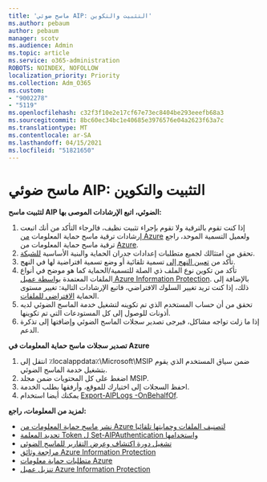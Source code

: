 ```yaml
---
title: 'ماسح ضوئي AIP: التثبيت والتكوين'
ms.author: pebaum
author: pebaum
manager: scotv
ms.audience: Admin
ms.topic: article
ms.service: o365-administration
ROBOTS: NOINDEX, NOFOLLOW
localization_priority: Priority
ms.collection: Adm_O365
ms.custom:
- "9002278"
- "5119"
ms.openlocfilehash: c32f3f10e2e17cf67e73ec8404be293eeefb68a3
ms.sourcegitcommit: 8bc60ec34bc1e40685e3976576e04a2623f63a7c
ms.translationtype: MT
ms.contentlocale: ar-SA
ms.lasthandoff: 04/15/2021
ms.locfileid: "51821650"
---
```

# <a name="aip-scanner-installation-and-configuration"></a>ماسح ضوئي AIP: التثبيت والتكوين

**لتثبيت ماسح AIP الضوئي، اتبع الإرشادات الموصى بها:**

1. إذا كنت تقوم بالترقية ولا تقوم بإجراء تثبيت نظيف، فالرجاء التأكد من أنك اتبعت إرشادات ترقية ماسح حماية المعلومات [من Azure](https://docs.microsoft.com/azure/information-protection/rms-client/client-admin-guide#upgrading-the-azure-information-protection-scanner) ولعميل التسمية الموحد، راجع ترقية ماسح حماية المعلومات من [Azure](https://docs.microsoft.com/azure/information-protection/rms-client/clientv2-admin-guide#upgrading-the-azure-information-protection-scanner).
2. تحقق من امتثالك لجميع متطلبات إعدادات جدران الحماية والبنية الأساسية [للشبكة](https://docs.microsoft.com/azure/information-protection/requirements#firewalls-and-network-infrastructure).
3. تأكد من [تعيين النهج إلى](https://docs.microsoft.com/azure/information-protection/configure-policy) تسمية تلقائية أو وضع تسمية افتراضية لها في النهج.
4. تأكد من تكوين نوع الملف ذي الصلة للتسمية/الحماية كما هو موضح في أنواع الملفات المعتمدة [بواسطة عميل Azure Information Protection](https://docs.microsoft.com/azure/information-protection/rms-client/client-admin-guide-file-types#supported-file-types-for-classification-and-protection). بالإضافة إلى ذلك، إذا كنت تريد تغيير السلوك الافتراضي، فاتبع الإرشادات التالية: تغيير مستوى الحماية [الافتراضي للملفات](https://docs.microsoft.com/azure/information-protection/rms-client/client-admin-guide-file-types#changing-the-default-protection-level-of-files).
5. تحقق من أن حساب المستخدم الذي تم تكوينه لتشغيل خدمة الماسح الضوئي لديه أذونات للوصول إلى كل المستودعات التي تم تكوينها.
6. إذا ما زلت تواجه مشاكل، فيرجى تصدير سجلات الماسح الضوئي وإضافتها إلى تذكرة الدعم.

**تصدير سجلات ماسح حماية المعلومات في Azure**

1. انتقل إلى ٪localappdata٪\Microsoft\MSIP ضمن سياق المستخدم الذي يقوم بتشغيل خدمة الماسح الضوئي.
2. اضغط على كل المحتويات ضمن مجلد MSIP.
3. احفظ السجلات إلى اختيارك للموقع، وأرفقها بطلب الخدمة.
4. يمكنك أيضا استخدام [Export-AIPLogs -OnBehalfOf](https://docs.microsoft.com/powershell/module/azureinformationprotection/export-aiplogs?view=azureipps).

**لمزيد من المعلومات، راجع:**
- [نشر ماسح حماية المعلومات من Azure لتصنيف الملفات وحمايتها تلقائيا](https://docs.microsoft.com/azure/information-protection/deploy-aip-scanner)
- [تحديد المعلمة Token ل Set-AIPAuthentication واستخدامها](https://docs.microsoft.com/azure/information-protection/rms-client/client-admin-guide-powershell#specify-and-use-the-token-parameter-for-set-aipauthentication)
- [تشغيل دورة اكتشاف وعرض التقارير للماسح الضوئي](https://docs.microsoft.com/azure/information-protection/deploy-aip-scanner#run-a-discovery-cycle-and-view-reports-for-the-scanner)
- [مراجعة وثائق Azure Information Protection](https://docs.microsoft.com/azure/information-protection/what-is-information-protection)
- [متطلبات حماية معلومات Azure](https://docs.microsoft.com/azure/information-protection/get-started/requirements)
- [تنزيل عميل Azure Information Protection](https://www.microsoft.com/download/details.aspx?id=53018)
